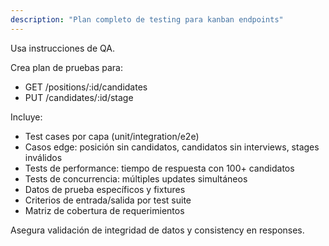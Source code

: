 ```yaml
---
description: "Plan completo de testing para kanban endpoints"
---
```


Usa instrucciones de QA.

Crea plan de pruebas para:
- GET /positions/:id/candidates  
- PUT /candidates/:id/stage

Incluye:
- Test cases por capa (unit/integration/e2e)
- Casos edge: posición sin candidatos, candidatos sin interviews, stages inválidos
- Tests de performance: tiempo de respuesta con 100+ candidatos
- Tests de concurrencia: múltiples updates simultáneos
- Datos de prueba específicos y fixtures
- Criterios de entrada/salida por test suite
- Matriz de cobertura de requerimientos

Asegura validación de integridad de datos y consistency en responses.
